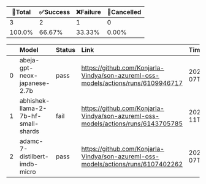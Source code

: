 🚀Total|✅Success|❌Failure|🚫Cancelled|
-----|-------|-------|-------|
3|2|1|0|
100.0%|66.67%|33.33%|0.00%|

|    | Model                               | Status   | Link                                                                              | Timestamp            |
|---:|:------------------------------------|:---------|:----------------------------------------------------------------------------------|:---------------------|
|  0 | abeja-gpt-neox-japanese-2.7b        | pass     | https://github.com/Konjarla-Vindya/son-azureml-oss-models/actions/runs/6109946717 | 2023-09-07T12:51:27Z |
|  1 | abhishek-llama-2-7b-hf-small-shards | fail     | https://github.com/Konjarla-Vindya/son-azureml-oss-models/actions/runs/6143705785 | 2023-09-11T08:11:59Z |
|  2 | adamc-7-distilbert-imdb-micro       | pass     | https://github.com/Konjarla-Vindya/son-azureml-oss-models/actions/runs/6107402262 | 2023-09-07T08:35:43Z |